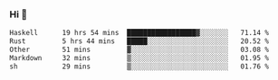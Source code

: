 ### Hi 👋

<!--START_SECTION:waka-->

```txt
Haskell      19 hrs 54 mins  █████████████████▓░░░░░░░   71.14 %
Rust         5 hrs 44 mins   █████░░░░░░░░░░░░░░░░░░░░   20.52 %
Other        51 mins         ▓░░░░░░░░░░░░░░░░░░░░░░░░   03.08 %
Markdown     32 mins         ▒░░░░░░░░░░░░░░░░░░░░░░░░   01.95 %
sh           29 mins         ▒░░░░░░░░░░░░░░░░░░░░░░░░   01.76 %
```

<!--END_SECTION:waka-->
